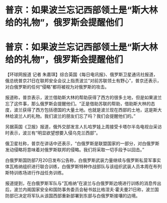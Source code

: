 # 普京：如果波兰忘记西部领土是“斯大林给的礼物”，俄罗斯会提醒他们

# 普京：如果波兰忘记西部领土是“斯大林给的礼物”，俄罗斯会提醒他们

【环球网报道 记者
朱嘉琪】综合英国《每日电讯报》、俄罗斯卫星通讯社报道，俄总统普京21日在联邦安全会议上指责波兰“对前苏联领土有野心”，普京还表示，对白俄罗斯的任何“侵略”都将被视为对俄罗斯的攻击。

报道称，普京表示，波兰借助斯大林的帮助获得了西方的很多土地，但是如果波兰忘了这件事，那么俄罗斯会提醒他们。“正是借助苏联的帮助，借助斯大林的态度，波兰获得了西方包括德国的大量土地。也就是波兰现在西部的土地，这是斯大林给波兰人的礼物。我们波兰的朋友们忘了吗？我们会提醒他们的。”

另据英国《卫报》报道，俄外交部发言人扎哈罗娃上周接受卡塔尔半岛电视台采访时表示，波兰有“明显欲望想要入侵乌克兰西部”。

俄卫星社称，普京在讲话中还表示，“白俄罗斯是联盟国家的一部分，对白俄罗斯发动侵略将意味着对俄罗斯联邦的侵略。我们将采取一切手段予以回击。”

白俄罗斯国防部7月20日发布公告称，白俄罗斯武装力量继续与俄罗斯私营军事实体瓦格纳组织进行联合训练，白俄罗斯特种作战部队与该组织武装人员本周在布列斯特训练场进行作战任务训练。

报道提到，在白俄罗斯军队与“瓦格纳”在波兰与白俄罗斯边境进行训练的消息传出后，波兰内阁国家安全和国防事务委员会秘书兹比格涅夫·霍夫曼21日称，波兰国防部已决定将军队从该国西部重新部署到东部与白俄罗斯接壤的边境。

